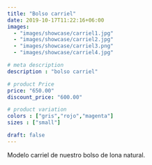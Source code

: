 ```yaml
---
title: "Bolso carriel"
date: 2019-10-17T11:22:16+06:00
images: 
  - "images/showcase/carriel1.jpg"
  - "images/showcase/carriel2.jpg"
  - "images/showcase/carriel3.png"
  - "images/showcase/carriel4.jpg"

# meta description
description : "bolso carriel"

# product Price
price: "650.00"
discount_price: "600.00"

# product variation
colors : ["gris","rojo","magenta"]
sizes : ["small"]

draft: false
---
```


Modelo carriel de nuestro bolso de lona natural.
